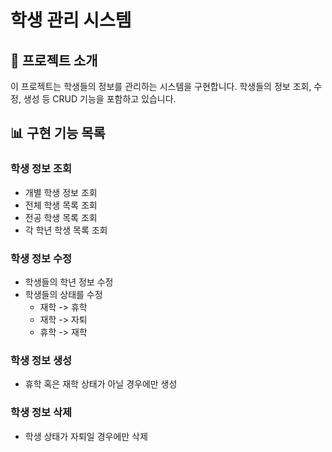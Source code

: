 # 학생 관리 시스템

## 👀 프로젝트 소개
이 프로젝트는 학생들의 정보를 관리하는 시스템을 구현합니다. 
학생들의 정보 조회, 수정, 생성 등 CRUD 기능을 포함하고 있습니다.

## 📊 구현 기능 목록
### 학생 정보 조회
- 개별 학생 정보 조회
- 전체 학생 목록 조회
- 전공 학생 목록 조회
- 각 학년 학생 목록 조회
### 학생 정보 수정
- 학생들의 학년 정보 수정
- 학생들의 상태를 수정
  - 재학 -> 휴학
  - 재학 -> 자퇴
  - 휴학 -> 재학
### 학생 정보 생성
- 휴학 혹은 재학 상태가 아닐 경우에만 생성
### 학생 정보 삭제
- 학생 상태가 자퇴일 경우에만 삭제
